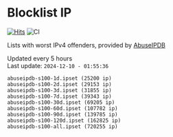 # Blocklist IP

[![Hits](https://hits.seeyoufarm.com/api/count/incr/badge.svg?url=https%3A%2F%2Fgithub.com%2Fborestad%2Fblocklist-ip%2F&count_bg=%2379C83D&title_bg=%23555555&icon=&icon_color=%23E7E7E7&title=hits&edge_flat=false)](https://hits.seeyoufarm.com)  ![CI](https://img.shields.io/github/workflow/status/borestad/blocklist-ip/CI?style=flat-square)

Lists with worst IPv4 offenders, provided by [AbuseIPDB](https://www.abuseipdb.com/)

<!-- FOOTER-PLACEHOLDER -->
Updated every 5 hours<br>
Last update: `2024-12-10 - 01:55:36`
```
abuseipdb-s100-1d.ipset (25200 ip)
abuseipdb-s100-2d.ipset (29153 ip)
abuseipdb-s100-3d.ipset (31855 ip)
abuseipdb-s100-7d.ipset (39343 ip)
abuseipdb-s100-30d.ipset (69205 ip)
abuseipdb-s100-60d.ipset (107782 ip)
abuseipdb-s100-90d.ipset (139785 ip)
abuseipdb-s100-120d.ipset (162825 ip)
abuseipdb-s100-all.ipset (720255 ip)
```
